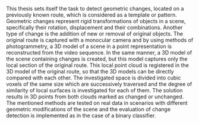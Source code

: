 This thesis sets itself the task to detect geometric changes, located on a previously
known route, which is considered as a template or pattern. Geometric changes represent
rigid transformations of objects in a scene, specifically their rotation, displacement and
their combinations. Another type of change is the addition of new or removal of original
objects. The original route is captured with a monocular camera and by using methods
of photogrammetry, a 3D model of a scene in a point representation is reconstructed
from the video sequence. In the same manner, a 3D model of the scene containing
changes is created, but this model captures only the local section of the original route.
This local point cloud is registered in the 3D model of the original route, so that the
3D models can be directly compared with each other. The investigated space is divided
into cubic voxels of the same size which are successively traversed and the degree of
similarity of local surfaces is investigated for each of them. The solution results in 3D
points from both clouds marked as changed or unchanged. The mentioned methods are
tested on real data in scenarios with different geometric modifications of the scene and
the evaluation of change detection is implemented as in the case of a binary classifier.
